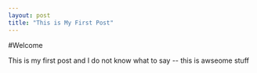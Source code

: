 ```yaml
---
layout: post
title: "This is My First Post"
---
```


#Welcome

This is my first post and I do not know what to say -- this is awseome stuff
